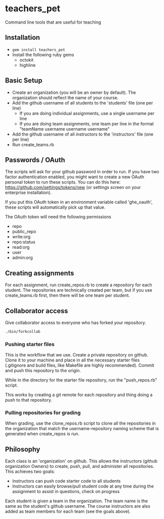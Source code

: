 # teachers_pet

Command line tools that are useful for teaching

## Installation

* `gem install teachers_pet`
* Install the following ruby gems
    * octokit
    * highline

## Basic Setup

* Create an organization (you will be an owner by default). The organization should reflect the name of your course.
* Add the github username of all students to the 'students' file (one per line)
    * If you are doing individual assignments, use a single username per line
    * If you are doing team assignments, one team per line in the format "teamName username username username"
* Add the github username of all instructors to the 'instructors' file (one per line)
* Run create_teams.rb

## Passwords / OAuth

The scripts will ask for your github password in order to run. If you have two factor authentication enabled, you might want to create a new OAuth personal token to run these scripts. You can do this here: https://github.com/settings/tokens/new (or settings screen on your enterprise installation).

If you put this OAuth token in an environment variable called 'ghe_oauth', these scripts will automatically pick up that value.

The OAuth token will need the following permissions

* repo
* public_repo
* write:org
* repo:status
* read:org
* user
* admin:org

## Creating assignments

For each assignment, run create\_repos.rb to create a repository for each student. The repositories are technically created per team, but if you use create\_teams.rb first, then there will be one team per student.

## Collaborator access

Give collaborator access to everyone who has forked your repository.

```bash
./bin/forkcollab
```

### Pushing starter files

This is the workflow that we use. Create a private repository on github. Clone it to your machine and place in all the necessary starter files (.gitignore and build files, like Makefile are highly recommended). Commit and push this repository to the origin.

While in the directory for the starter file repository, run the "push\_repos.rb" script.

This works by creating a git remote for each repository and thing doing a push to that repository.

### Pulling repositories for grading

When grading, use the clone\_repos.rb script to clone all the repositories in the organization that match the username-repository naming scheme that is generated when create\_repos is run.

## Philosophy

Each class is an 'organization' on github. This allows the instructors (github organization Owners) to create, push, pull, and administer all repositories. This achieves two goals:

* Instructors can push code starter code to all students
* Instructors can easily browse/pull student code at any time during the assignment to assist in questions, check on progress

Each student is given a team in the organization. The team name is the same as the student's github username. The course instructors are also added as team members for each team (see the goals above).
